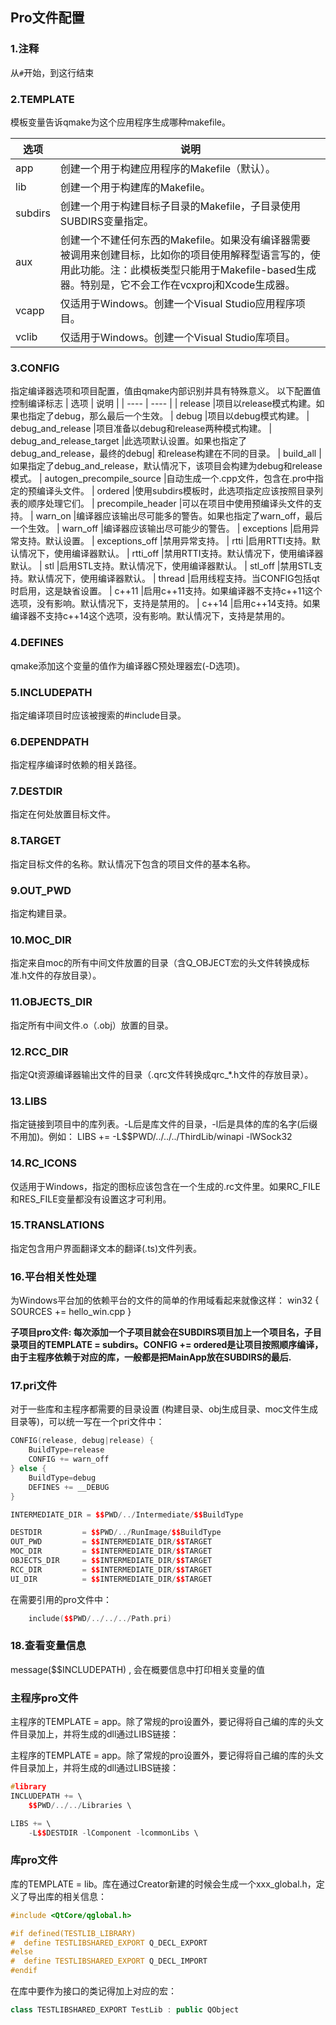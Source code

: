 ## Pro文件配置

### 1.注释
从`#`开始，到这行结束

### 2.TEMPLATE
模板变量告诉qmake为这个应用程序生成哪种makefile。

|  选项    | 说明  |
|  ----   | ----  |
| app     | 创建一个用于构建应用程序的Makefile（默认）。 |
| lib     | 创建一个用于构建库的Makefile。 |
| subdirs | 创建一个用于构建目标子目录的Makefile，子目录使用SUBDIRS变量指定。 |
| aux     | 创建一个不建任何东西的Makefile。如果没有编译器需要被调用来创建目标，比如你的项目使用解释型语言写的，使用此功能。注：此模板类型只能用于Makefile-based生成器。特别是，它不会工作在vcxproj和Xcode生成器。 |
| vcapp   | 仅适用于Windows。创建一个Visual Studio应用程序项目。 |
| vclib   | 仅适用于Windows。创建一个Visual Studio库项目。 |

### 3.CONFIG
指定编译器选项和项目配置，值由qmake内部识别并具有特殊意义。
以下配置值控制编译标志
|  选项    | 说明  |
|  ----   | ----  |
|  release   |项目以release模式构建。如果也指定了debug，那么最后一个生效。
|  debug   |项目以debug模式构建。
|  debug_and_release   |项目准备以debug和release两种模式构建。
|  debug_and_release_target   |此选项默认设置。如果也指定了debug_and_release，最终的debug|  和release构建在不同的目录。
|  build_all   |如果指定了debug_and_release，默认情况下，该项目会构建为debug和release模式。
|  autogen_precompile_source   |自动生成一个.cpp文件，包含在.pro中指定的预编译头文件。
|  ordered   |使用subdirs模板时，此选项指定应该按照目录列表的顺序处理它们。
|  precompile_header   |可以在项目中使用预编译头文件的支持。
|  warn_on   |编译器应该输出尽可能多的警告。如果也指定了warn_off，最后一个生效。
|  warn_off   |编译器应该输出尽可能少的警告。
|  exceptions   |启用异常支持。默认设置。
|  exceptions_off   |禁用异常支持。
|  rtti   |启用RTTI支持。默认情况下，使用编译器默认。
|  rtti_off   |禁用RTTI支持。默认情况下，使用编译器默认。
|  stl   |启用STL支持。默认情况下，使用编译器默认。
|  stl_off   |禁用STL支持。默认情况下，使用编译器默认。
|  thread   |启用线程支持。当CONFIG包括qt时启用，这是缺省设置。
|  c++11   |启用c++11支持。如果编译器不支持c++11这个选项，没有影响。默认情况下，支持是禁用的。
|  c++14   |启用c++14支持。如果编译器不支持c++14这个选项，没有影响。默认情况下，支持是禁用的。

### 4.DEFINES
qmake添加这个变量的值作为编译器C预处理器宏(-D选项)。

### 5.INCLUDEPATH
指定编译项目时应该被搜索的#include目录。

### 6.DEPENDPATH
指定程序编译时依赖的相关路径。

### 7.DESTDIR
指定在何处放置目标文件。

### 8.TARGET
指定目标文件的名称。默认情况下包含的项目文件的基本名称。

### 9.OUT_PWD
指定构建目录。

### 10.MOC_DIR
指定来自moc的所有中间文件放置的目录（含Q_OBJECT宏的头文件转换成标准.h文件的存放目录）。

### 11.OBJECTS_DIR
指定所有中间文件.o（.obj）放置的目录。

### 12.RCC_DIR
指定Qt资源编译器输出文件的目录（.qrc文件转换成qrc_*.h文件的存放目录）。

### 13.LIBS
指定链接到项目中的库列表。-L后是库文件的目录，-l后是具体的库的名字(后缀不用加)。例如：
LIBS += -L$$PWD/../../../ThirdLib/winapi -lWSock32

### 14.RC_ICONS
仅适用于Windows，指定的图标应该包含在一个生成的.rc文件里。如果RC_FILE 和RES_FILE变量都没有设置这才可利用。

### 15.TRANSLATIONS
指定包含用户界面翻译文本的翻译(.ts)文件列表。

### 16.平台相关性处理
为Windows平台加的依赖平台的文件的简单的作用域看起来就像这样：
win32 { SOURCES += hello_win.cpp }

**子项目pro文件: 每次添加一个子项目就会在SUBDIRS项目加上一个项目名，子目录项目的TEMPLATE = subdirs。CONFIG += ordered是让项目按照顺序编译，由于主程序依赖于对应的库，一般都是把MainApp放在SUBDIRS的最后.**

### 17.pri文件

对于一些库和主程序都需要的目录设置 (构建目录、obj生成目录、moc文件生成目录等)，可以统一写在一个pri文件中：

```c++
CONFIG(release, debug|release) {
    BuildType=release
    CONFIG += warn_off
} else {
    BuildType=debug
    DEFINES += __DEBUG
}

INTERMEDIATE_DIR = $$PWD/../Intermediate/$$BuildType

DESTDIR         = $$PWD/../RunImage/$$BuildType
OUT_PWD         = $$INTERMEDIATE_DIR/$$TARGET
MOC_DIR         = $$INTERMEDIATE_DIR/$$TARGET
OBJECTS_DIR     = $$INTERMEDIATE_DIR/$$TARGET
RCC_DIR         = $$INTERMEDIATE_DIR/$$TARGET
UI_DIR          = $$INTERMEDIATE_DIR/$$TARGET
```
在需要引用的pro文件中：
```c++
    include($$PWD/../../../Path.pri)
```

### 18.查看变量信息
message($$INCLUDEPATH) , 会在概要信息中打印相关变量的值


### 主程序pro文件

主程序的TEMPLATE = app。除了常规的pro设置外，要记得将自己编的库的头文件目录加上，并将生成的dll通过LIBS链接：

主程序的TEMPLATE = app。除了常规的pro设置外，要记得将自己编的库的头文件目录加上，并将生成的dll通过LIBS链接：
```c++
#library
INCLUDEPATH += \
    $$PWD/../../Libraries \

LIBS += \
    -L$$DESTDIR -lComponent -lcommonLibs \
```
### 库pro文件
库的TEMPLATE = lib。库在通过Creator新建的时候会生成一个xxx_global.h，定义了导出库的相关信息：
```c++
#include <QtCore/qglobal.h>

#if defined(TESTLIB_LIBRARY)
#  define TESTLIBSHARED_EXPORT Q_DECL_EXPORT
#else
#  define TESTLIBSHARED_EXPORT Q_DECL_IMPORT
#endif
```
在库中要作为接口的类记得加上对应的宏：

```c++
class TESTLIBSHARED_EXPORT TestLib : public QObject
```